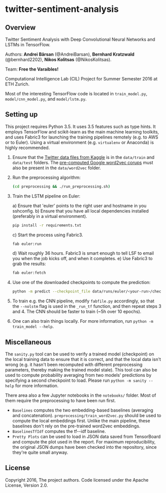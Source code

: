 # twitter-sentiment-analysis

## Overview

Twitter Sentiment Analysis with Deep Convolutional Neural Networks and LSTMs in TensorFlow.

Authors: **Andrei Bârsan** (@AndreiBarsan), **Bernhard Kratzwald** (@bernhard2202), **Nikos Kolitsas** (@NikosKolitsas).

Team: **Free the Varaibles!**

Computational Intelligence Lab (CIL) Project for Summer Semester 2016 at ETH Zurich.

Most of the interesting TensorFlow code is located in `train_model.py`,
`model/cnn_model.py`, and `model/lstm.py`.

## Setting up

This project requires Python 3.5. It uses 3.5 features such as type hints.
It employs TensorFlow and scikit-learn as the main machine learning toolkits, and uses Fabric3 for launching the training pipelines remotely (e.g. to AWS or to Euler). Using a
virtual environment (e.g. `virtualenv` or Anaconda) is highly recommended.

 1. Ensure that the [Twitter data files from Kaggle][0] is in the `data/train` and `data/test` folders.
    The [pre-computed Google word2vec corups][1] must also be present in the `data/word2vec` folder.
 2. Run the preprocessing algorithm:
 
    ```bash
    (cd preprocessing && ./run_preprocessing.sh)
    ```
 3. Train the LSTM pipeline on Euler:
 
    a) Ensure that 'euler' points to the right user and hostname in you sshconfig.
    b) Ensure that you have all local dependencies installed (preferably in a virtual environment).
    
    ```bash
    pip install -r requirements.txt
    ```
    
    c) Start the process using Fabric3.
    
    ```bash
    fab euler:run    
    ```
    
    d) Wait roughly 36 hours. Fabric3 is smart enough to tell LSF to email you when the job kicks off, and when it completes.
    e) Use Fabric3 to grab the results:
    
    ```bash
    fab euler:fetch
    ```
    
 4. Use one of the downloaded checkpoints to compute the prediction:
 
    ```bash
    python -m predict --checkpoint_file data/runs/euler/<your-run>/checkpoints/model-<step-count>
    ```
    
 5. To train e.g. the CNN pipeline, modify `fabfile.py` accordingly, so that the `--nolstm` flag is used in the `_run_tf` function, and then repeat steps 3 and 4. The CNN should be faster to train (~5h over 10 epochs).
 6. One can also train things locally. For more information, run `python -m train_model --help`.


## Miscellaneous

The `sanity.py` tool can be used to verify a trained model (checkpoint)
on the local training data to ensure that it is correct, and that the
local data isn't wrong (e.g. it hasn't been recomputed with different
preprocessing parameters, thereby making the trained model stale). This
tool can also be used to compute probability averaging from two models'
predictions by specifying a second checkpoint to load. Please run
`python -m sanity --help` for more information.

There area also a few Jupyter notebooks in the `notebooks/` folder. Most
of them require the preprocessing to have been run first.
 * `Baselines` computes the two embedding-based baselines (averaging and concatenation).
    `preprocessing/train_word2vec.py` should be used to compute the
    local embeddings first. Unlike the main pipeline, these baselines
    don't rely on the pre-trained word2vec embeddings.
 * `BaselinesTfIdf` computes the tf--idf baseline.
 * `Pretty Plots` can be used to load in JSON data saved from TensorBoard
   and compute the plot used in the report. For maximum reproducibility,
   the original JSON dumps have been checked into the repository, since
   they're quite small anyway.


## License

Copyright 2016, The project authors.
Code licensed under the Apache License, Version 2.0.


[0]:https://inclass.kaggle.com/c/cil-text-classification/data
[1]:https://drive.google.com/file/d/0B7XkCwpI5KDYNlNUTTlSS21pQmM/

